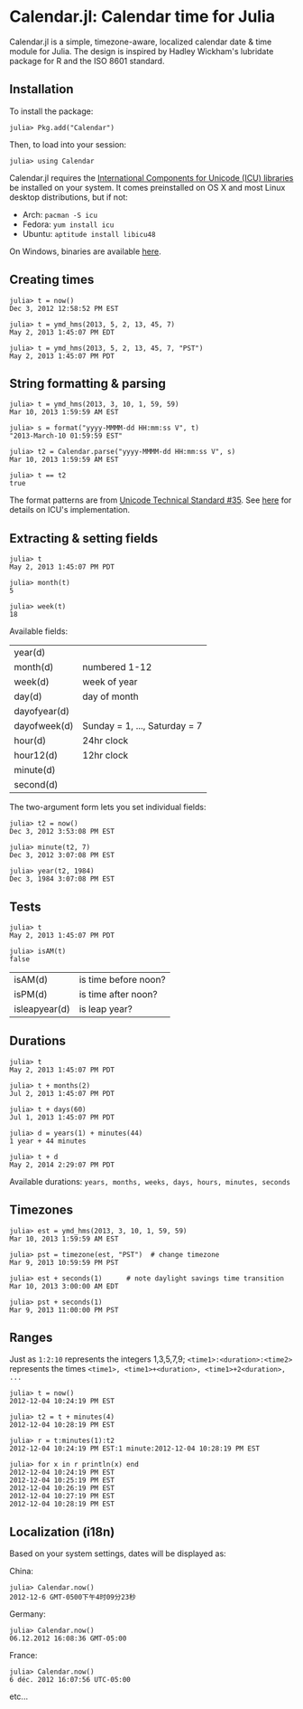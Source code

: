 Calendar.jl: Calendar time for Julia
====================================

Calendar.jl is a simple, timezone-aware, localized calendar date & time module for Julia.
The design is inspired by Hadley Wickham's lubridate package for R and the ISO 8601 standard.

Installation
------------

To install the package:

    julia> Pkg.add("Calendar")

Then, to load into your session:

    julia> using Calendar

Calendar.jl requires the [International Components for Unicode (ICU) libraries](http://site.icu-project.org/)
be installed on your system. It comes preinstalled on OS X and most Linux desktop distributions, but if not:

* Arch: `pacman -S icu`
* Fedora: `yum install icu`
* Ubuntu: `aptitude install libicu48`

On Windows, binaries are available [here](http://site.icu-project.org/download).

Creating times
--------------

```jlcon
julia> t = now()
Dec 3, 2012 12:58:52 PM EST

julia> t = ymd_hms(2013, 5, 2, 13, 45, 7)
May 2, 2013 1:45:07 PM EDT

julia> t = ymd_hms(2013, 5, 2, 13, 45, 7, "PST")
May 2, 2013 1:45:07 PM PDT
```

String formatting & parsing
---------------------------

```jlcon
julia> t = ymd_hms(2013, 3, 10, 1, 59, 59)
Mar 10, 2013 1:59:59 AM EST

julia> s = format("yyyy-MMMM-dd HH:mm:ss V", t)
"2013-March-10 01:59:59 EST"

julia> t2 = Calendar.parse("yyyy-MMMM-dd HH:mm:ss V", s)
Mar 10, 2013 1:59:59 AM EST

julia> t == t2
true
```

The format patterns are from
[Unicode Technical Standard #35](http://www.unicode.org/reports/tr35/tr35-dates.html#Date_Format_Patterns).
See [here](http://userguide.icu-project.org/formatparse/datetime) for details on ICU's implementation.

Extracting & setting fields
---------------------------

```jlcon
julia> t
May 2, 2013 1:45:07 PM PDT

julia> month(t)
5

julia> week(t)
18
```

Available fields:

<table>
<tr><td>
    year(d)       </td><td>
</td></tr>
<tr><td>
    month(d)      </td><td> numbered 1-12
</td></tr>
<tr><td>
    week(d)       </td><td> week of year
</td></tr>
<tr><td>
    day(d)        </td><td> day of month
</td></tr>
<tr><td>
    dayofyear(d)  </td><td>
</td></tr>
<tr><td>
    dayofweek(d)  </td><td> Sunday = 1, ..., Saturday = 7
</td></tr>
<tr><td>
    hour(d)       </td><td> 24hr clock
</td></tr>
<tr><td>
    hour12(d)     </td><td> 12hr clock
</td></tr>
<tr><td>
    minute(d)     </td><td>
</td></tr>
<tr><td>
    second(d)     </td><td>
</td></tr>
</table>

The two-argument form lets you set individual fields:

```jlcon
julia> t2 = now()
Dec 3, 2012 3:53:08 PM EST

julia> minute(t2, 7)
Dec 3, 2012 3:07:08 PM EST

julia> year(t2, 1984)
Dec 3, 1984 3:07:08 PM EST
```
 
Tests
-----

```jlcon
julia> t
May 2, 2013 1:45:07 PM PDT

julia> isAM(t)
false
```

<table>
<tr><td>
    isAM(d)       </td><td> is time before noon?
</td></tr>
<tr><td>
    isPM(d)       </td><td> is time after noon?
</td></tr>
<tr><td>
    isleapyear(d) </td><td> is leap year?
</td></tr>
</table>

Durations
---------

```jlcon
julia> t
May 2, 2013 1:45:07 PM PDT

julia> t + months(2)
Jul 2, 2013 1:45:07 PM PDT

julia> t + days(60)
Jul 1, 2013 1:45:07 PM PDT

julia> d = years(1) + minutes(44)
1 year + 44 minutes

julia> t + d
May 2, 2014 2:29:07 PM PDT
```

Available durations: `years, months, weeks, days, hours, minutes, seconds`

Timezones
---------

```jlcon
julia> est = ymd_hms(2013, 3, 10, 1, 59, 59)
Mar 10, 2013 1:59:59 AM EST

julia> pst = timezone(est, "PST")  # change timezone
Mar 9, 2013 10:59:59 PM PST

julia> est + seconds(1)      # note daylight savings time transition
Mar 10, 2013 3:00:00 AM EDT

julia> pst + seconds(1)
Mar 9, 2013 11:00:00 PM PST
```

Ranges
------

Just as `1:2:10` represents the integers 1,3,5,7,9; `<time1>:<duration>:<time2>`
represents the times `<time1>, <time1>+<duration>, <time1>+2<duration>, ...`

```jlcon
julia> t = now()
2012-12-04 10:24:19 PM EST

julia> t2 = t + minutes(4)
2012-12-04 10:28:19 PM EST

julia> r = t:minutes(1):t2
2012-12-04 10:24:19 PM EST:1 minute:2012-12-04 10:28:19 PM EST

julia> for x in r println(x) end
2012-12-04 10:24:19 PM EST
2012-12-04 10:25:19 PM EST
2012-12-04 10:26:19 PM EST
2012-12-04 10:27:19 PM EST
2012-12-04 10:28:19 PM EST
```

Localization (i18n)
-------------------

Based on your system settings, dates will be displayed as:

China:
```jlcon
julia> Calendar.now()
2012-12-6 GMT-0500下午4时09分23秒
```

Germany:
```jlcon
julia> Calendar.now()
06.12.2012 16:08:36 GMT-05:00
```

France:
```jlcon
julia> Calendar.now()
6 déc. 2012 16:07:56 UTC-05:00
```

etc...
